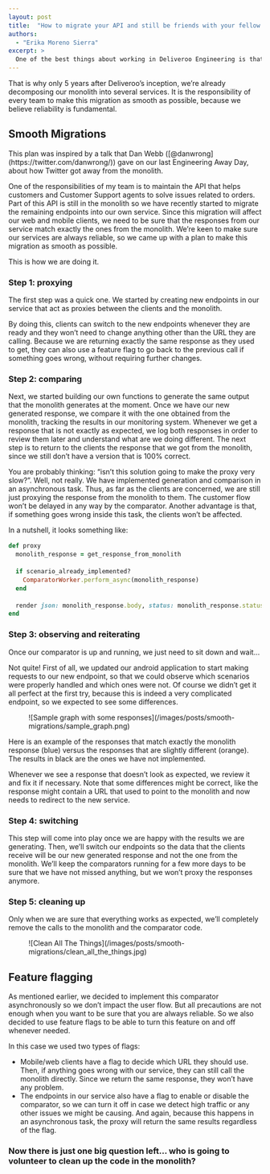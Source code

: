 ```yaml
---
layout: post
title:  "How to migrate your API and still be friends with your fellow client developers"
authors:
  - "Erika Moreno Sierra"
excerpt: >
  One of the best things about working in Deliveroo Engineering is that we have the opportunity to work on a great ever-changing product, which means we are constantly evolving, improving and facing new challenges. One of the main problems we have right now, which is a great problem to have, is the fact that we have grown so much that our monolithic application can’t hold everything in just one place anymore.
---
```


That is why only 5 years after Deliveroo’s inception, we’re already decomposing our monolith into several services. It is the responsibility of every team to make this migration as smooth as possible, because we believe reliability is fundamental.

## Smooth Migrations

<aside>
  This plan was inspired by a talk that Dan Webb ([@danwrong](https://twitter.com/danwrong/)) gave on our last Engineering Away Day, about how Twitter got away from the monolith.
</aside>

One of the responsibilities of my team is to maintain the API that helps customers and Customer Support agents to solve issues related to orders. Part of this API is still in the monolith so we have recently started to migrate the remaining endpoints into our own service. Since this migration will affect our web and mobile clients, we need to be sure that the responses from our service match exactly the ones from the monolith. We’re keen to make sure our services are always reliable, so we came up with a plan to make this migration as smooth as possible.

This is how we are doing it.


### Step 1: proxying

The first step was a quick one. We started by creating new endpoints in our service that act as proxies between the clients and the monolith.

By doing this, clients can switch to the new endpoints whenever they are ready and they won’t need to change anything other than the URL they are calling. Because we are returning exactly the same response as they used to get, they can also use a feature flag to go back to the previous call if something goes wrong, without requiring further changes.


### Step 2: comparing

Next, we started building our own functions to generate the same output that the monolith generates at the moment. Once we have our new generated response, we compare it with the one obtained from the monolith, tracking the results in our monitoring system. Whenever we get a response that is not exactly as expected, we log both responses in order to review them later and understand what are we doing different. The next step is to return to the clients the response that we got from the monolith, since we still don’t have a version that is 100% correct.

You are probably thinking: “isn’t this solution going to make the proxy very slow?”. Well, not really. We have implemented generation and comparison in an asynchronous task. Thus, as far as the clients are concerned, we are still just proxying the response from the monolith to them. The customer flow won’t be delayed in any way by the comparator. Another advantage is that, if something goes wrong inside this task, the clients won’t be affected.

In a nutshell, it looks something like:

```ruby
def proxy
  monolith_response = get_response_from_monolith

  if scenario_already_implemented?
    ComparatorWorker.perform_async(monolith_response)
  end

  render json: monolith_response.body, status: monolith_response.status
end
```


### Step 3: observing and reiterating

Once our comparator is up and running, we just need to sit down and wait…

Not quite! First of all, we updated our android application to start making requests to our new endpoint, so that we could observe which scenarios were properly handled and which ones were not. Of course we didn’t get it all perfect at the first try, because this is indeed a very complicated endpoint, so we expected to see some differences.

<figure>
![Sample graph with some responses](/images/posts/smooth-migrations/sample_graph.png)
</figure>

Here is an example of the responses that match exactly the monolith response (blue) versus the responses that are slightly different (orange). The results in black are the ones we have not implemented.

Whenever we see a response that doesn’t look as expected, we review it and fix it if necessary. Note that some differences might be correct, like the response might contain a URL that used to point to the monolith and now needs to redirect to the new service.


### Step 4: switching

This step will come into play once we are happy with the results we are generating. Then, we’ll switch our endpoints so the data that the clients receive will be our new generated response and not the one from the monolith. We’ll keep the comparators running for a few more days to be sure that we have not missed anything, but we won’t proxy the responses anymore.


### Step 5: cleaning up

Only when we are sure that everything works as expected, we’ll completely remove the calls to the monolith and the comparator code.

<figure class="small">
![Clean All The Things](/images/posts/smooth-migrations/clean_all_the_things.jpg)
</figure>


## Feature flagging

As mentioned earlier, we decided to implement this comparator asynchronously so we don’t impact the user flow. But all precautions are not enough when you want to be sure that you are always reliable. So we also decided to use feature flags to be able to turn this feature on and off whenever needed.

In this case we used two types of flags:
- Mobile/web clients have a flag to decide which URL they should use. Then, if anything goes wrong with our service, they can still call the monolith directly. Since we return the same response, they won’t have any problem.
- The endpoints in our service also have a flag to enable or disable the comparator, so we can turn it off in case we detect high traffic or any other issues we might be causing. And again, because this happens in an asynchronous task, the proxy will return the same results regardless of the flag.


### Now there is just one big question left… who is going to volunteer to clean up the code in the monolith?
